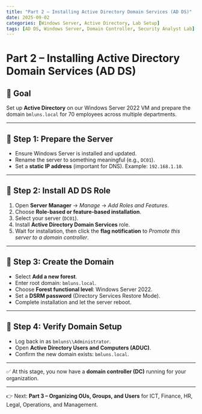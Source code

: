 ```yaml
---
title: "Part 2 – Installing Active Directory Domain Services (AD DS)"
date: 2025-09-02
categories: [Windows Server, Active Directory, Lab Setup]
tags: [AD DS, Windows Server, Domain Controller, Security Analyst Lab]
---
```


# Part 2 – Installing Active Directory Domain Services (AD DS)

## 🎯 Goal
Set up **Active Directory** on our Windows Server 2022 VM and prepare the domain `bmluns.local` for 70 employees across multiple departments.

---

## 🔹 Step 1: Prepare the Server
- Ensure Windows Server is installed and updated.  
- Rename the server to something meaningful (e.g., `DC01`).  
- Set a **static IP address** (important for DNS). Example: `192.168.1.10`.  

---

## 🔹 Step 2: Install AD DS Role
1. Open **Server Manager** → *Manage* → *Add Roles and Features*.  
2. Choose **Role-based or feature-based installation**.  
3. Select your server (`DC01`).  
4. Install **Active Directory Domain Services** role.  
5. Wait for installation, then click the **flag notification** to *Promote this server to a domain controller*.  

---

## 🔹 Step 3: Create the Domain
- Select **Add a new forest**.  
- Enter root domain: `bmluns.local`.  
- Choose **Forest functional level**: Windows Server 2022.  
- Set a **DSRM password** (Directory Services Restore Mode).  
- Complete installation and let the server reboot.  

---

## 🔹 Step 4: Verify Domain Setup
- Log back in as `bmluns\\Administrator`.  
- Open **Active Directory Users and Computers (ADUC)**.  
- Confirm the new domain exists: `bmluns.local`.  

---

✅ At this stage, you now have a **domain controller (DC)** running for your organization.

---

👉 Next: **Part 3 – Organizing OUs, Groups, and Users** for ICT, Finance, HR, Legal, Operations, and Management.
